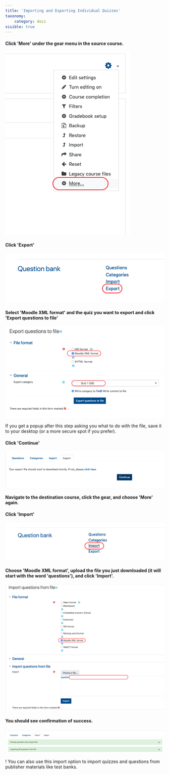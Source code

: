 ```yaml
---
title: 'Importing and Exporting Individual Quizzes'
taxonomy:
    category: docs
visible: true
---
```


#### Click 'More' under the gear menu in the source course.

![](imp-exp-1.png)

#### Click 'Export'

![](imp-exp-2.png)

#### Select 'Moodle XML format' and the quiz you want to export and click 'Export questions to file'

![](imp-exp-3.png)

If you get a popup after this step asking you what to do with the file, save it to your desktop (or a more secure spot if you prefer).

#### Click 'Continue'

![](imp-exp-4.png)

#### Navigate to the destination course, click the gear, and choose 'More' again.

#### Click 'Import'

![](imp-exp-5.png)

#### Choose 'Moodle XML format', upload the file you just downloaded (it will start with the word 'questions'), and click 'Import'.

![](imp-exp-6.png)

#### You should see confirmation of success.

![](imp-exp-7.png)

! You can also use this import option to import quizzes and questions from publisher materials like test banks.
